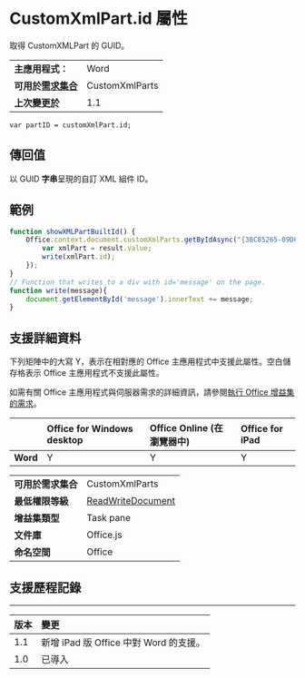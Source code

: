 
# <a name="customxmlpart.id-property"></a>CustomXmlPart.id 屬性
取得 CustomXMLPart 的 GUID。

|||
|:-----|:-----|
|**主應用程式︰**|Word|
|**可用於[需求集合](../../docs/overview/specify-office-hosts-and-api-requirements.md)**|CustomXmlParts|
|**上次變更於**|1.1|

```
var partID = customXmlPart.id;
```


## <a name="return-value"></a>傳回值

以 GUID **字串**呈現的自訂 XML 組件 ID。


## <a name="example"></a>範例




```js
function showXMLPartBuiltId() {
    Office.context.document.customXmlParts.getByIdAsync("{3BC85265-09D6-4205-B665-8EB239A8B9A1}", function (result) {
        var xmlPart = result.value;
        write(xmlPart.id);
    });
}
// Function that writes to a div with id='message' on the page.
function write(message){
    document.getElementById('message').innerText += message; 
}
```




## <a name="support-details"></a>支援詳細資料


下列矩陣中的大寫 Y，表示在相對應的 Office 主應用程式中支援此屬性。空白儲存格表示 Office 主應用程式不支援此屬性。

如需有關 Office 主應用程式與伺服器需求的詳細資訊，請參閱[執行 Office 增益集的需求](../../docs/overview/requirements-for-running-office-add-ins.md)。


||**Office for Windows desktop**|**Office Online (在瀏覽器中)**|**Office for iPad**|
|:-----|:-----|:-----|:-----|
|**Word**|Y|Y|Y|

|||
|:-----|:-----|
|**可用於需求集合**|CustomXmlParts|
|**最低權限等級**|[ReadWriteDocument](../../docs/develop/requesting-permissions-for-api-use-in-content-and-task-pane-add-ins.md)|
|**增益集類型**|Task pane|
|**文件庫**|Office.js|
|**命名空間**|Office|

## <a name="support-history"></a>支援歷程記錄



****


|**版本**|**變更**|
|:-----|:-----|
|1.1|新增 iPad 版 Office 中對 Word 的支援。|
|1.0|已導入|
